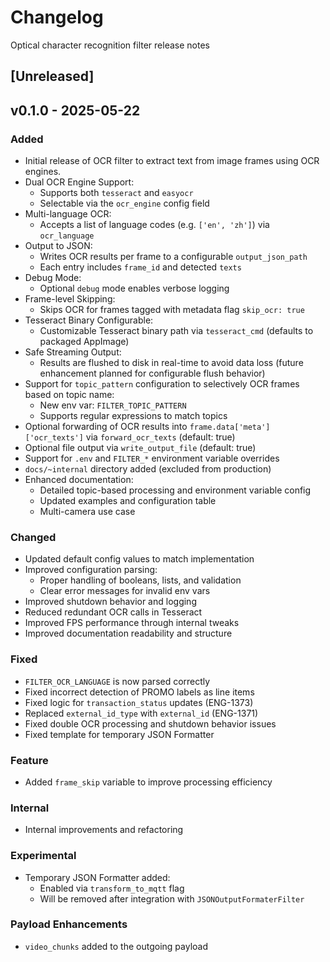 # Changelog
Optical character recognition filter release notes

## [Unreleased]

## v0.1.0 - 2025-05-22

### Added
- Initial release of OCR filter to extract text from image frames using OCR engines.
- Dual OCR Engine Support:
  - Supports both `tesseract` and `easyocr`
  - Selectable via the `ocr_engine` config field
- Multi-language OCR:
  - Accepts a list of language codes (e.g. `['en', 'zh']`) via `ocr_language`
- Output to JSON:
  - Writes OCR results per frame to a configurable `output_json_path`
  - Each entry includes `frame_id` and detected `texts`
- Debug Mode:
  - Optional `debug` mode enables verbose logging
- Frame-level Skipping:
  - Skips OCR for frames tagged with metadata flag `skip_ocr: true`
- Tesseract Binary Configurable:
  - Customizable Tesseract binary path via `tesseract_cmd` (defaults to packaged AppImage)
- Safe Streaming Output:
  - Results are flushed to disk in real-time to avoid data loss (future enhancement planned for configurable flush behavior)
- Support for `topic_pattern` configuration to selectively OCR frames based on topic name:
  - New env var: `FILTER_TOPIC_PATTERN`
  - Supports regular expressions to match topics
- Optional forwarding of OCR results into `frame.data['meta']['ocr_texts']` via `forward_ocr_texts` (default: true)
- Optional file output via `write_output_file` (default: true)
- Support for `.env` and `FILTER_*` environment variable overrides
- `docs/~internal` directory added (excluded from production)
- Enhanced documentation:
  - Detailed topic-based processing and environment variable config
  - Updated examples and configuration table
  - Multi-camera use case

### Changed
- Updated default config values to match implementation
- Improved configuration parsing:
  - Proper handling of booleans, lists, and validation
  - Clear error messages for invalid env vars
- Improved shutdown behavior and logging
- Reduced redundant OCR calls in Tesseract
- Improved FPS performance through internal tweaks
- Improved documentation readability and structure

### Fixed
- `FILTER_OCR_LANGUAGE` is now parsed correctly
- Fixed incorrect detection of PROMO labels as line items
- Fixed logic for `transaction_status` updates (ENG-1373)
- Replaced `external_id_type` with `external_id` (ENG-1371)
- Fixed double OCR processing and shutdown behavior issues
- Fixed template for temporary JSON Formatter

### Feature
- Added `frame_skip` variable to improve processing efficiency

### Internal
- Internal improvements and refactoring

### Experimental
- Temporary JSON Formatter added:
  - Enabled via `transform_to_mqtt` flag
  - Will be removed after integration with `JSONOutputFormaterFilter`

### Payload Enhancements
- `video_chunks` added to the outgoing payload
